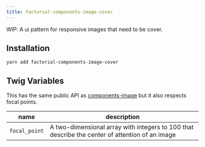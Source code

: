 ```yaml
---
title: factorial-components-image-cover
---
```


WIP: A ui pattern for responsive images that need to be cover.

## Installation

    yarn add factorial-components-image-cover

## Twig Variables

This has the same public API as [components-image](https://github.com/factorial-io/factorial-patterns/tree/develop/source/_patterns/components/components-image) but it also respects focal points.

name | description
---|---
`focal_point` | A two-dimensional array with integers to 100 that describe the center of attention of an image
